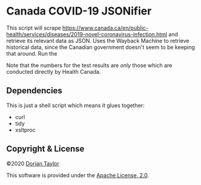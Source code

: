 # Canada COVID-19 JSONifier

This script will scrape https://www.canada.ca/en/public-health/services/diseases/2019-novel-coronavirus-infection.html and retrieve its relevant data as JSON. Uses the Wayback Machine to retrieve historical data, since the Canadian government doesn't seem to be keeping that around. Run the 

Note that the numbers for the test results are _only_ those which are conducted directly by Health Canada.

## Dependencies

This is just a shell script which means it glues together:

* curl
* tidy
* xsltproc

## Copyright & License

©2020 [Dorian Taylor](https://doriantaylor.com/)

This software is provided under
the [Apache License, 2.0](https://www.apache.org/licenses/LICENSE-2.0).

